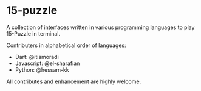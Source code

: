 # 15-puzzle
A collection of interfaces written in various programming languages to play 15-Puzzle in terminal.

Contributers in alphabetical order of languages:
* Dart: @itismoradi
* Javascript: @el-sharafian
* Python: @hessam-kk

All contributes and enhancement are highly welcome.
